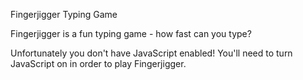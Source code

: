 Fingerjigger Typing Game

Fingerjigger is a fun typing game - how fast can you type?

Unfortunately you don't have JavaScript enabled! You'll need to turn JavaScript on in order to play Fingerjigger.